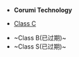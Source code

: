 <!-- # Cool.Romi -->

- **Corumi Technology**

- [Class C](docs/classC/classC.md)

* ~Class B(已过期)~
* ~Class S(已过期)~

